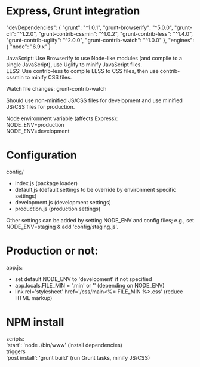 # Express, Grunt integration

  "devDependencies": {
    "grunt": "^1.0.1",
    "grunt-browserify": "^5.0.0",
    "grunt-cli": "^1.2.0",
    "grunt-contrib-cssmin": "^1.0.2",
    "grunt-contrib-less": "^1.4.0",
    "grunt-contrib-uglify": "^2.0.0",
    "grunt-contrib-watch": "^1.0.0"
  },
  "engines": {
    "node": "6.9.x"
  }  

JavaScript: Use Browserify to use Node-like modules (and compile to a single JavaScript), use Uglify to minify JavaScript files.  
LESS: Use contrib-less to compile LESS to CSS files, then use contrib-cssmin to minify CSS files.  

Watch file changes: grunt-contrib-watch

Should use non-minified JS/CSS files for development and use minified JS/CSS files for production.

Node environment variable (affects Express):  
NODE_ENV=production  
NODE_ENV=development  

# Configuration
config/
  - index.js (package loader)
  - default.js (default settings to be override by environment specific settings)
  - development.js (development settings)
  - production.js (production settings)  
  
Other settings can be added by setting NODE_ENV and config files; e.g., set NODE_ENV=staging & add 'config/staging.js'.

# Production or not:
app.js:
  - set default NODE_ENV to 'development' if not specified
  - app.locals.FILE_MIN = '.min' or '' (depending on NODE_ENV)
  - link rel='stylesheet' href='/css/main<%= FILE_MIN %>.css' (reduce HTML markup)

# NPM install
scripts:  
'start': 'node ./bin/www' (install dependencies)  
triggers  
'post install': 'grunt build' (run Grunt tasks, minify JS/CSS)